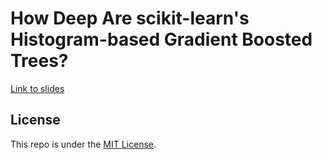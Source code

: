# How Deep Are scikit-learn's Histogram-based Gradient Boosted Trees?

[Link to slides](https://thomasjpfan.github.io/2020-richmond-ds-meetup-gradient-boosting/)

## License

This repo is under the [MIT License](LICENSE).
